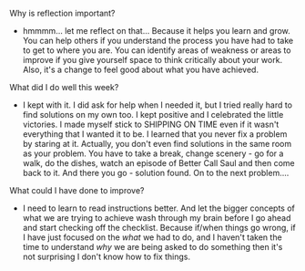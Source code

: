Why is reflection important?
 - hmmmm... let me reflect on that... Because it helps you learn and grow. You can help others if you understand the process you have had to take to get to where you are. You can identify areas of weakness or areas to improve if you give yourself space to think critically about your work. Also, it's a change to feel good about what you have achieved.

 What did I do well this week?
 - I kept with it. I did ask for help when I needed it, but I tried really hard to find solutions on  my own too. I kept positive and I celebrated the little victories. I made myself stick to SHIPPING ON TIME even if it wasn't everything that I wanted it to be. I learned that you never fix a problem by staring at it. Actually, you don't even find solutions in the same room as your problem. You have to take a break, change scenery - go for a walk, do the dishes, watch an episode of Better Call Saul and then come back to it. And there you go - solution found. On to the next problem....

 What could I have done to improve?
- I need to learn to read instructions better. And let the bigger concepts of what we are trying to achieve wash through my brain before I go ahead and start checking off the checklist. Because if/when things go wrong, if I have just focused on the <i> what </i> we had to do, and I haven't taken the time to understand <i> why </i> we are being asked to do something then it's not surprising I don't know how to fix things.
